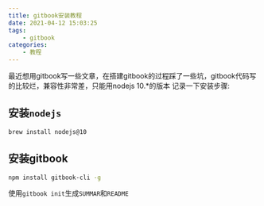 ```yaml
---
title: gitbook安装教程
date: 2021-04-12 15:03:25
tags:
    - gitbook
categories:
    - 教程
---
```


最近想用gitbook写一些文章，在搭建gitbook的过程踩了一些坑，gitbook代码写的比较烂，兼容性非常差，只能用nodejs 10.*的版本
记录一下安装步骤:

## 安装`nodejs`

``` bash
brew install nodejs@10
```

## 安装gitbook

``` bash
npm install gitbook-cli -g
```

使用`gitbook init`生成`SUMMAR`和`README`